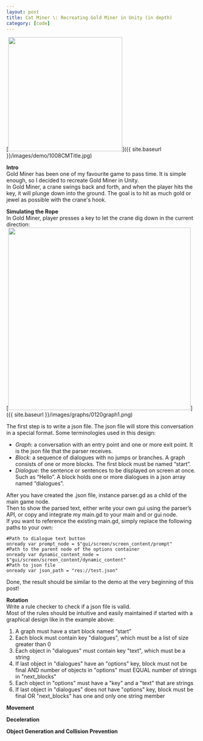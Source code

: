 ```yaml
---
layout: post
title: Cat Miner \: Recreating Gold Miner in Unity (in depth)
category: [code]
---
```


[<img src="{{ site.baseurl }}/images/demo/0220DialogueDemo.gif" style="width: 300px;"/>]({{ site.baseurl }}/images/demo/1008CMTitle.jpg)

<!--more-->

**Intro**   
Gold Miner has been one of my favourite game to pass time. It is simple enough, so I decided to recreate Gold Miner in Unity.  
In Gold Miner, a crane swings back and forth, and when the player hits the key, it will plunge down into the ground. The goal is to hit as much gold or jewel as possible with the crane's hook. 

**Simulating the Rope**  
In Gold Miner, player presses a key to let the crane dig down in the current direction:  
[<img src="{{ site.baseurl }}/images/graphs/0120graph1.png" style="width: 480px;"/>]({{ site.baseurl }}/images/graphs/0120graph1.png)
 
The first step is to write a json file. The json file will store this conversation in a special format. Some terminologies used in this design:  
- *Graph*: a conversation with an entry point and one or more exit point. It is the json file that the parser receives.  
- *Block*: a sequence of dialogues with no jumps or branches. A graph consists of one or more blocks. The first block must be named “start”.   
- *Dialogue*: the sentence or sentences to be displayed on screen at once. Such as “Hello”. A block holds one or more dialogues in a json array named “dialogues”.  

After you have created the .json file, instance parser.gd as a child of the main game node.  
Then to show the parsed text, either write your own gui using the parser’s API, or copy and integrate my main.gd to your main and or gui node.  
If you want to reference the existing main.gd, simply replace the following paths to your own:  

<pre><code>#Path to dialogue text button
onready var prompt_node = $"gui/screen/screen_content/prompt"
#Path to the parent node of the options container  
onready var dynamic_content_node = $"gui/screen/screen_content/dynamic_content"
#Path to json file
onready var json_path = "res://test.json"
</code></pre>


Done, the result should be similar to the demo at the very beginning of this post! 

**Rotation**  
Write a rule checker to check if a json file is valid.  
Most of the rules should be intuitive and easily maintained if started with a graphical design like in the example above:  
1. A graph must have a start block named “start”  
2. Each block must contain key "dialogues", which must be a list of size greater than 0  
3. Each object in "dialogues" must contain key "text", which must be a string  
4. If last object in "dialogues" have an "options" key, block must not be final AND number of objects in "options" must EQUAL number of strings in "next\_blocks"  
5. Each object in "options" must have a "key" and a "text" that are strings  
6. If last object in "dialogues" does not have "options" key,  block must be final OR "next\_blocks" has one and only one string member  

**Movement** 

**Deceleration** 

**Object Generation and Collision Prevention** 







